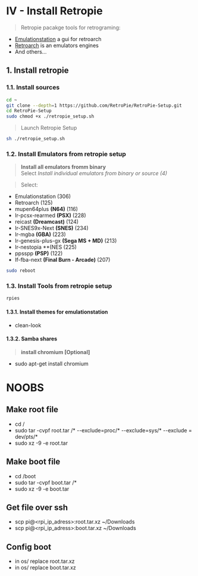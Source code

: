 # IV - Install Retropie

> Retropie pacakge tools for retrograming:
- [Emulationstation](http://www.emulationstation.org) a gui for retroarch
- [Retroarch](http://www.libretro.com) is an emulators engines
- And others...

## 1. Install retropie

### 1.1. Install sources

```bash
cd ~
git clone --depth=1 https://github.com/RetroPie/RetroPie-Setup.git
cd RetroPie-Setup
sudo chmod +x ./retropie_setup.sh
```

> Launch Retropie Setup

```bash
sh ./retropie_setup.sh
```

### 1.2. Install Emulators from retropie setup

> **Install all emulators fromm binary**<br>
> Select *Install individual emulators from binary or source (4)*

> Select:
  - Emulationstation (306)
  - Retroarch (125)
  - mupen64plus **(N64)** (116)
  - lr-pcsx-rearmed **(PSX)** (228)
  - reicast **(Dreamcast)** (124)
  - lr-SNES9x-Next **(SNES)** (234)
  - lr-mgba **(GBA)** (223)
  - lr-genesis-plus-gx **(Sega MS + MD)** (213)
  - lr-nestopia **(NES (225)
  - ppsspp **(PSP)** (122)
  - lf-fba-next **(Final Burn - Arcade)** (207)

```bash
sudo reboot
````

### 1.3. Install Tools from retropie setup

```bash
rpies
```

#### 1.3.1. Install themes for emulationstation

- clean-look

#### 1.3.2. Samba shares



> **install chromium [Optional]**

- sudo apt-get install chromium

# NOOBS

## Make root file

- cd /
- sudo tar -cvpf root.tar /* --exclude=proc/* --exclude=sys/* --exclude = dev/pts/*
- sudo xz  -9  -e  root.tar

## Make boot file

- cd /boot
- sudo tar -cvpf boot.tar /*
- sudo xz  -9  -e  boot.tar

## Get file over ssh

- scp pi@<rpi_ip_adress>:root.tar.xz ~/Downloads
- scp pi@<rpi_ip_adress>:boot.tar.xz ~/Downloads

## Config boot


- in os/ replace root.tar.xz
- in os/ replace boot.tar.xz
